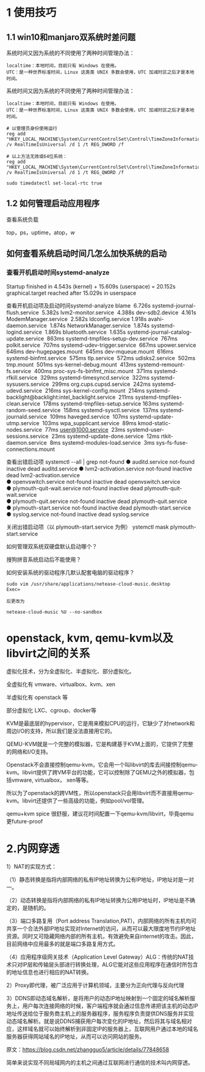 # 1 使用技巧

## 1.1 win10和manjaro双系统时差问题
系统时间又因为系统的不同使用了两种时间管理办法：

    localtime：本地时间，目前只有 Windows 在使用。
    UTC：是一种世界标准时间，Linux 这类类 UNIX 多数会使用，UTC 加减时区之后才是本地时间。

系统时间又因为系统的不同使用了两种时间管理办法：

    localtime：本地时间，目前只有 Windows 在使用。
    UTC：是一种世界标准时间，Linux 这类类 UNIX 多数会使用，UTC 加减时区之后才是本地时间。

```
# 以管理员身份使用运行
reg add "HKEY_LOCAL_MACHINE\System\CurrentControlSet\Control\TimeZoneInformation" /v RealTimeIsUniversal /d 1 /t REG_DWORD /f

# 以上方法无效或64位系统：
reg add "HKEY_LOCAL_MACHINE\System\CurrentControlSet\Control\TimeZoneInformation" /v RealTimeIsUniversal /d 1 /t REG_QWORD /f

sudo timedatectl set-local-rtc true
```



## 1.2 如何管理启动应用程序 

查看系统负载

top，ps，uptime，atop，w





## 如何查看系统启动时间几怎么加快系统的启动

### 查看开机启动时间systemd-analyze 
Startup finished in 4.543s (kernel) + 15.609s (userspace) = 20.152s
graphical.target reached after 15.029s in userspace

查看开机启动项及启动时间systemd-analyze blame
​          6.726s systemd-journal-flush.service
​          5.382s lvm2-monitor.service
​          4.388s dev-sdb2.device
​          4.161s ModemManager.service
​          2.582s ldconfig.service
​          1.918s avahi-daemon.service
​          1.874s NetworkManager.service
​          1.874s systemd-logind.service
​          1.869s bluetooth.service
​          1.635s systemd-journal-catalog-update.service
​           863ms systemd-tmpfiles-setup-dev.service
​           767ms polkit.service
​           707ms systemd-udev-trigger.service
​           667ms upower.service
​           646ms dev-hugepages.mount
​           645ms dev-mqueue.mount
​           616ms systemd-binfmt.service
​           575ms tlp.service
​           572ms udisks2.service
​           502ms tmp.mount
​           501ms sys-kernel-debug.mount
​           413ms systemd-remount-fs.service
​           400ms proc-sys-fs-binfmt_misc.mount
​           371ms systemd-rfkill.service
​           329ms systemd-timesyncd.service
​           322ms systemd-sysusers.service
​           299ms org.cups.cupsd.service
​           242ms systemd-udevd.service
​           216ms sys-kernel-config.mount
​           214ms systemd-backlight@backlight:intel_backlight.service
​           211ms systemd-tmpfiles-clean.service
​           178ms systemd-tmpfiles-setup.service
​           163ms systemd-random-seed.service
​           158ms systemd-sysctl.service
​           137ms systemd-journald.service
​           109ms haveged.service
​           107ms systemd-update-utmp.service
​           103ms wpa_supplicant.service
​            89ms kmod-static-nodes.service
​            77ms user@1000.service
​            23ms systemd-user-sessions.service
​            23ms systemd-update-done.service
​            12ms rtkit-daemon.service
​             8ms systemd-modules-load.service
​             3ms sys-fs-fuse-connections.mount

查看出错启动项
systemctl --all | grep not-found
● auditd.service                                                                              not-found inactive   dead      auditd.service
● lvm2-activation.service                                                                     not-found inactive   dead      lvm2-activation.service                                                      
● openvswitch.service                                                                         not-found inactive   dead      openvswitch.service                                                          
● plymouth-quit-wait.service                                                                  not-found inactive   dead      plymouth-quit-wait.service                                                   
● plymouth-quit.service                                                                       not-found inactive   dead      plymouth-quit.service                                                        
● plymouth-start.service                                                                      not-found inactive   dead      plymouth-start.service                                                       
● syslog.service                                                                              not-found inactive   dead      syslog.service 

关闭出错启动项（以 plymouth-start.service 为例）
ystemctl mask plymouth-start.service


如何管理双系统双硬盘默认启动哪个？

搜狗拼音系统启动后不能使用？

如何安装系统的驱动程序几默认配套电脑的驱动程序？



```
sudo vim /usr/share/applications/netease-cloud-music.desktop
Exec=

后更改为

netease-cloud-music %U --no-sandbox
```

# openstack, kvm, qemu-kvm以及libvirt之间的关系

虚拟化技术，分为全虚拟化、半虚拟化、部分虚拟化。

全虚拟化有 vmware、virtualbox、kvm、xen

半虚拟化有 openstack  等

部分虚拟化 LXC、cgroup、docker等



KVM是最底层的hypervisor，它是用来模拟CPU的运行，它缺少了对network和周边I/O的支持，所以我们是没法直接用它的。

QEMU-KVM就是一个完整的模拟器，它是构建基于KVM上面的，它提供了完整的网络和I/O支持。

Openstack不会直接控制qemu-kvm，它会用一个叫libvirt的库去间接控制qemu-kvm。libvirt提供了跨VM平台的功能，它可以控制除了QEMU之外的模拟器，包括vmware, virtualbox， xen等等。

所以为了openstack的跨VM性，所以openstack只会用libvirt而不直接用qemu-kvm。libvirt还提供了一些高级的功能，例如pool/vol管理。



qemu+kvm spice 很舒服，建议花时间配置一下qemu-kvm/libvirt，毕竟qemu更future-proof



# 2.内网穿透

1）NAT的实现方式：

（1）静态转换是指将内部网络的私有IP地址转换为公有IP地址，IP地址对是一对一。

（2）动态转换是指将内部网络的私有IP地址转换为公用IP地址时，IP地址是不确定的，是随机的。

（3）端口多路复用（Port address Translation,PAT)，内部网络的所有主机均可共享一个合法外部IP地址实现对Internet的访问，从而可以最大限度地节约IP地址资源。同时又可隐藏网络内部的所有主机，有效避免来自internet的攻击。因此，目前网络中应用最多的就是端口多路复用方式。

（4）应用程序级网关技术（Application Level Gateway）ALG：传统的NAT技术只对IP层和传输层头部进行转换处理，ALG它能对这些应用程序在通信时所包含的地址信息也进行相应的NAT转换。

2）Proxy即代理，被广泛应用于计算机领域，主要分为正向代理与反向代理

3）DDNS即动态域名解析，是将用户的动态IP地址映射到一个固定的域名解析服务上，用户每次连接网络的时候，客户端程序就会通过信息传递把该主机的动态IP地址传送给位于服务商主机上的服务器程序，服务程序负责提供DNS服务并实现动态域名解析。就是说DDNS捕获用户每次变化的IP地址，然后将其与域名相对应，这样域名就可以始终解析到非固定IP的服务器上，互联网用户通过本地的域名服务器获得网站域名的IP地址，从而可以访问网站的服务。


原文：https://blog.csdn.net/zhangguo5/article/details/77848658 

简单来说实现不同局域网内的主机之间通过互联网进行通信的技术叫内网穿透。














